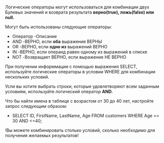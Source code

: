 Логические операторы могут использоваться для комбинации двух Булевых значений
и возврата результата **верно(true), ложь(false) или null.**

Могут быть использованы следующие операторы:

- Оператор -Описание
- AND -ВЕРНО, если **оба** выражения ВЕРНЫ
- OR -ВЕРНО, если **одно из** выражений ВЕРНО
- IN -ВЕРНО, если операнд равен одному из выражений в списке
- NOT -Возвращает ВЕРНО, если выражение НЕ ВЕРНО

При получении информмации с помощью выражения SELECT, используйте логические операторы в условии WHERE для комбинации нескольких условий.

Усли вы хотите выбрать строки, которые удовлетворяют всем заданным условиям, используйте логический оператор **AND**.

Что бы найти имена в таблице с возрастом от 30 до 40 лет, настройте запрос следующим образом:

- SELECT ID, FirstName, LastName, Age FROM customers WHERE Age >= 30 AND <=40;

!Вы можете комбинировать столько условий, сколько необходимо для получения желаемых результатов!

